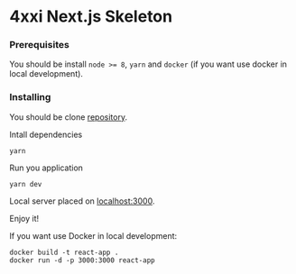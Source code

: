 # 4xxi Next.js Skeleton

### Prerequisites

You should be install `node >= 8`, `yarn` and `docker` (if you want use docker in local development).

### Installing

You should be clone [repository](https://github.com/4xxi/nextjs-skeleton.git).

Intall dependencies

```
yarn
```

Run you application

```
yarn dev
```

Local server placed on [localhost:3000](localhost:3000).

Enjoy it!

If you want use Docker in local development:
```
docker build -t react-app .
docker run -d -p 3000:3000 react-app
``` 
